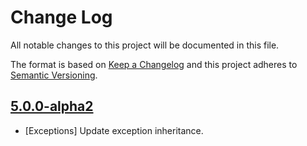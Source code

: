 # Change Log

All notable changes to this project will be documented in this file.

The format is based on [Keep a Changelog](http://keepachangelog.com/en/1.0.0/)
and this project adheres to [Semantic Versioning](http://semver.org/spec/v2.0.0.html).

## [5.0.0-alpha2](https://github.com/userfrosting/sprinkle-admin/compare/5.0.0-alpha1...5.0.0-alpha2)

- [Exceptions] Update exception inheritance.